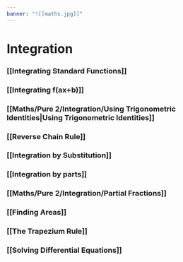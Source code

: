 ```yaml
---
banner: "![[maths.jpg]]"
---
```

# Integration 
### [[Integrating Standard Functions]]

### [[Integrating f(ax+b)]]

### [[Maths/Pure 2/Integration/Using Trigonometric Identities|Using Trigonometric Identities]]

### [[Reverse Chain Rule]]

### [[Integration by Substitution]]

### [[Integration by parts]]

### [[Maths/Pure 2/Integration/Partial Fractions]]

### [[Finding Areas]]

### [[The Trapezium Rule]]

### [[Solving Differential Equations]]

